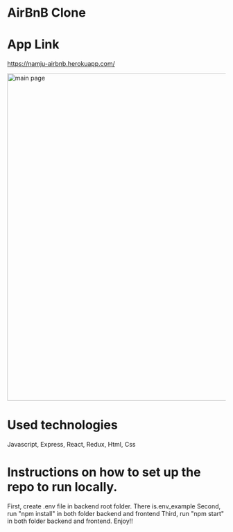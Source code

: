 # AirBnB Clone

# App Link 
https://namju-airbnb.herokuapp.com/

<img width="755" alt="main page" src="https://user-images.githubusercontent.com/88744340/197250466-3a15acf3-bee0-4d3d-bb33-028df968f871.png">


# Used technologies
 Javascript, Express, React, Redux, Html, Css

# Instructions on how to set up the repo to run locally.
First, create .env file in backend root folder. There is.env_example
Second, run "npm install" in both folder backend and frontend
Third, run "npm start" in both folder backend and frontend.
Enjoy!!


